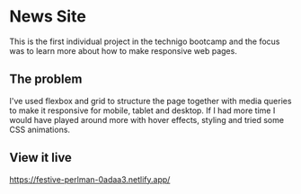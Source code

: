# News Site

This is the first individual project in the technigo bootcamp and the focus was
to learn more about how to make responsive web pages.

## The problem

I've used flexbox and grid to structure the page together 
with media queries to make it responsive for mobile, tablet and desktop.
If I had more time I would have played around more 
with hover effects, styling and tried some CSS animations.

## View it live
https://festive-perlman-0adaa3.netlify.app/
